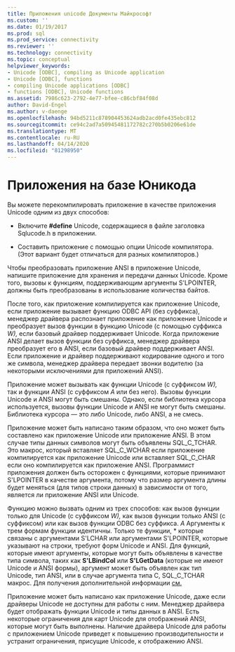 ```yaml
---
title: Приложения unicode Документы Майкрософт
ms.custom: ''
ms.date: 01/19/2017
ms.prod: sql
ms.prod_service: connectivity
ms.reviewer: ''
ms.technology: connectivity
ms.topic: conceptual
helpviewer_keywords:
- Unicode [ODBC], compiling as Unicode application
- Unicode [ODBC], functions
- compiling Unicode applications [ODBC]
- functions [ODBC], Unicode functions
ms.assetid: 7986c623-2792-4e77-bfee-c86cbf84f08d
author: David-Engel
ms.author: v-daenge
ms.openlocfilehash: 94bd5211c878904453624adb2acd0fe435ebc812
ms.sourcegitcommit: ce94c2ad7a50945481172782c270b5b0206e61de
ms.translationtype: MT
ms.contentlocale: ru-RU
ms.lasthandoff: 04/14/2020
ms.locfileid: "81298950"
---
```

# <a name="unicode-applications"></a>Приложения на базе Юникода
Вы можете перекомпилировать приложение в качестве приложения Unicode одним из двух способов:  
  
-   Включите **#define** Unicode, содержащиеся в файле заголовка Sqlucode.h в приложении.  
  
-   Составить приложение с помощью опции Unicode компилятора. (Этот вариант будет отличаться для разных компиляторов.)  
  
 Чтобы преобразовать приложение ANSI в приложение Unicode, напишите приложение для хранения и передачи данных Unicode. Кроме того, вызовы к функциям, поддерживающим аргументы S'LPOINTER, должны быть преобразованы в использование количества байтов.  
  
 После того, как приложение компилируется как приложение Unicode, если приложение вызывает функцию ODBC API (без суффикса), менеджер драйвера распознает приложение как приложение Unicode и преобразует вызов функции в функцию Unicode (с помощью суффикса *W),* если базовый драйвер поддерживает Unicode. Когда приложение ANSI делает вызов функции без суффикса, менеджер драйвера преобразует его в ANSI, если базовый драйвер поддерживает ANSI. Если приложение и драйвер поддерживают кодирование одного и того же символа, менеджер драйвера передает звонки водителю (за некоторыми исключениями для приложений ANSI).  
  
 Приложение может вызывать как функции Unicode (с суффиксом *W),* так и функции ANSI (с суффиксом *A* или без него). Вызовы функции Unicode и ANSI могут быть смешаны. Однако, если библиотека курсора используется, вызовы функции Unicode и ANSI не могут быть смешаны. Библиотека курсора — это либо Unicode, либо ANSI, а не смесь.  
  
 Приложение может быть написано таким образом, что оно может быть составлено как приложение Unicode или приложение ANSI. В этом случае типы данных символов могут быть объявлены SQL_C_TCHAR. Это макрос, который вставляет SQL_C_WCHAR если приложение компилируется как приложение Unicode или вставляет SQL_C_CHAR если оно компилируется как приложение ANSI. Программист приложения должен быть осторожен с функциями, которые принимают S'LPOINTER в качестве аргумента, потому что размер аргумента длины будет меняться (для типов строки данных) в зависимости от того, является ли приложение ANSI или Unicode.  
  
 Функцию можно вызвать одним из трех способов: как вызов функции только для Unicode (с суффиксом *W),* как вызов функции только ANSI (с суффиксом) или как вызов функции ODBC без суффикса. *A* Аргументы к трем формам функции идентичны. Только те функции, \* которые связаны с аргументами S'LCHAR или аргументами S'LPOINTER, которые указывают на строки, требуют форм Unicode и ANSI. Для функций, которые имеют аргументы, которые могут быть объявлены в качестве типа символа, таких как **S'LBindCol** или **S'LGetData** (которые не имеют Unicode и ANSI формы), аргумент может быть объявлен как тип Unicode, тип ANSI, или в случае аргумента типа C, SQL_C_TCHAR макрос. Для получения дополнительной информации [см.](../../../odbc/reference/develop-app/unicode-data.md)  
  
 Приложение может быть написано как приложение Unicode, даже если драйверы Unicode не доступны для работы с ним. Менеджер драйвера будет отображать функции Unicode и типы данных в ANSI. Есть некоторые ограничения для карт Unicode для отображений ANSI, которые могут быть выполнены. Наличие драйвера Unicode для работы с приложением Unicode приведет к повышению производительности и устранит ограничения, присущие Unicode, к отображению ANSI.
